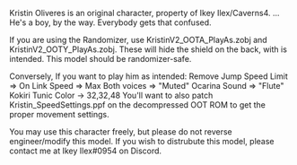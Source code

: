 Kristin Oliveres is an original character, property of Ikey Ilex/Caverns4.
... He's a boy, by the way. Everybody gets that confused.

If you are using the Randomizer, use KristinV2_OOTA_PlayAs.zobj and KristinV2_OOTY_PlayAs.zobj. These will hide the shield on the back, with is intended.
This model should be randomizer-safe.

Conversely, If you want to play him as intended:
Remove Jump Speed Limit => On
Link Speed => Max
Both voices => "Muted"
Ocarina Sound => "Flute"
Kokiri Tunic Color -> 32,32,48
You'll want to also patch Kristin_SpeedSettings.ppf on the decompressed OOT ROM to get the proper movement settings.

You may use this character freely, but please do not reverse engineer/modify this model.
If you wish to distrubute this model, please contact me at Ikey Ilex#0954 on Discord.
